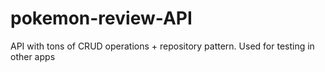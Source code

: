 # pokemon-review-API
API with tons of CRUD operations + repository pattern. Used for testing in other apps
